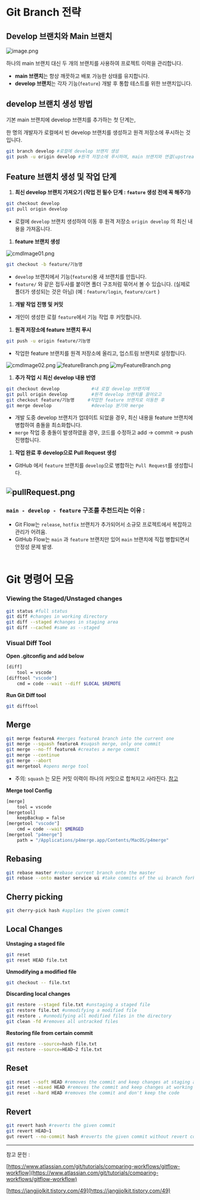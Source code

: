 # Git Branch 전략


## Develop 브랜치와 Main 브랜치

![image.png](image.png)

하나의 main 브랜치 대신 두 개의 브랜치를 사용하여 프로젝트 이력을 관리합니다.

- **main 브랜치**는 항상 깨끗하고 배포 가능한 상태를 유지합니다.
- **develop 브랜치**는 각자 기능(`feature`) 개발 후 통합 테스트를 위한 브랜치입니다.



## develop 브랜치 생성 방법

기본 main 브랜치에 develop 브랜치를 추가하는 첫 단계는,

한 명의 개발자가 로컬에서 빈 develop 브랜치를 생성하고 원격 저장소에 푸시하는 것입니다.

```bash
git branch develop #로컬에 develop 브랜치 생성
git push -u origin develop #원격 저장소에 푸시하며, main 브랜치와 연결(upstream)
```

## Feature 브랜치 생성 및 작업 단계

1. **최신 develop 브랜치 가져오기 (작업 전 필수 단계 : `feature` 생성 전에 꼭 해주기)**

```bash
git checkout develop
git pull origin develop
```

- 로컬에 `develop` 브랜치 생성하여 이동 후 원격 저장소 `origin develop` 의 최신 내용을 가져옵니다.

1. **feature 브랜치 생성**

![cmdImage01.png](cmdImage01.png)

```bash
git checkout -b feature/기능명
```

- `develop` 브랜치에서 기능(`feature`)용 새 브랜치를 만듭니다.
- `feature/` 와 같은 접두사를 붙이면 폴더 구조처럼 묶어서 볼 수 있습니다. (실제로 폴더가 생성되는 것은 아님)  (예 : `feature/login`, `feature/cart` )

1. **개발 작업 진행 및 커밋**
- 개인이 생성한 로컬 `feature`에서 기능 작업 후 커밋합니다.

1. **원격 저장소에 feature 브랜치 푸시**

```bash
git push -u origin feature/기능명
```

- 작업한 feature 브랜치를 원격 저장소에 올리고, 업스트림 브랜치로 설정합니다.

![cmdImage02.png](cmdImage02.png)
![featureBranch.png](featureBranch.png)
![myFeatureBranch.png](myFeatureBranch.png)

1. **추가 작업 시 최신 develop 내용 반영**

```bash
git checkout develop            #내 로컬 develop 브랜치에
git pull origin develop         #원격 develop 브랜치를 끌어오고
git checkout feature/기능명     #작업한 feature 브랜치로 이동한 후
git merge develop               #develop 분기와 merge
```

- 개발 도중 develop 브랜치가 업데이트 되었을 경우, 최신 내용을 feature 브랜치에 병합하여 충돌을 최소화합니다.
- `merge` 작업 중 충돌이 발생하였을 경우, 코드를 수정하고 add → commit → push 진행합니다.

1. **작업 완료 후 develop으로 Pull Request 생성**
- GitHub 에서 `feature` 브랜치를 `develop`으로 병합하는 `Pull Request`를 생성합니다.

![pullRequest.png](pullRequest.png)
---

### `main - develop - feature` 구조를 추천드리는 이유 :

- Git Flow는 `release`, `hotfix` 브랜치가 추가되어서 소규모 프로젝트에서 복잡하고 관리가 어려움.
- GitHub Flow는 `main` 과 `feature` 브랜치만 있어 `main` 브랜치에 직접 병합되면서 안정성 문제 발생.
<br/><br/>


# Git 명령어 모음

### Viewing the Staged/Unstaged changes

```bash
git status #full status
git diff #changes in working directory
git diff --staged #changes in staging area
git diff --cached #same as --staged
```

### Visual Diff Tool

**Open .gitconfig and add below** 

```bash
[diff]
    tool = vscode
[difftool "vscode"]
    cmd = code --wait --diff $LOCAL $REMOTE
```

**Run Git Diff tool**

```bash
git difftool
```

## Merge

```bash
git merge featureA #merges featureA branch into the current one
git merge --squash featureA #suqash merge, only one commit
git merge --no-ff featureA #creates a merge commit
git merge --continue 
git merge --abort
git mergetool #opens merge tool 
```

- 주의: `squash` 는 모든 커밋 이력이 하나의 커밋으로 합쳐지고 사라진다. [참고](https://jangjjolkit.tistory.com/49)

**Merge tool Config** 

```bash
[merge]
    tool = vscode
[mergetool]
	keepBackup = false
[mergetool "vscode"]
    cmd = code --wait $MERGED
[mergetool "p4merge"]
    path = "/Applications/p4merge.app/Contents/MacOS/p4merge"
```

## Rebasing

```bash
git rebase master #rebase current branch onto the master
git rebase --onto master service ui #take commits of the ui branch forked from the service branch and move them to master
```

## Cherry picking

```bash
git cherry-pick hash #applies the given commit 
```


## Local Changes

**Unstaging a staged file**

```bash
git reset
git reset HEAD file.txt
```

**Unmodifying a modified file**

```bash
git checkout -- file.txt
```

**Discarding local changes**

```bash
git restore --staged file.txt #unstaging a staged file
git restore file.txt #unmodifying a modified file
git restore . #unmodifying all modified files in the directory
git clean -fd #removes all untracked files
```

**Restoring file from certain commit**

```bash
git restore --source=hash file.txt
git restore --source=HEAD~2 file.txt
```

## Reset

```bash
git reset --soft HEAD #removes the commit and keep changes at staging area
git reset --mixed HEAD #removes the commit and keep changes at working directory
git reset --hard HEAD #removes the commit and don't keep the code
```

## Revert

```bash
git revert hash #reverts the given commit
git revert HEAD~1 
gut revert --no-commit hash #reverts the given commit without revert commit
```

---

참고 문헌 :

[https://www.atlassian.com/git/tutorials/comparing-workflows/gitflow-workflow](https://www.atlassian.com/git/tutorials/comparing-workflows/gitflow-workflow)

[https://jangjjolkit.tistory.com/49](https://jangjjolkit.tistory.com/49)